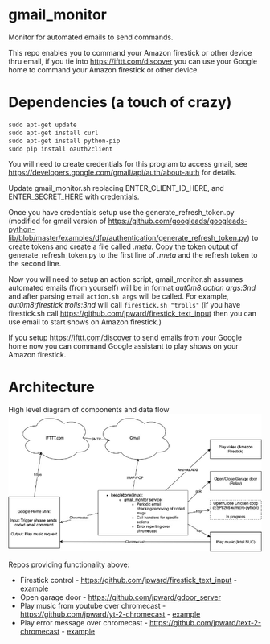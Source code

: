 # gmail_monitor
Monitor for automated emails to send commands.

This repo enables you to command your Amazon firestick or other device thru email, if you tie into https://ifttt.com/discover you can use your Google home to command your Amazon firestick or other device.

# Dependencies (a touch of crazy)
```
sudo apt-get update
sudo apt-get install curl
sudo apt-get install python-pip
sudo pip install oauth2client
```

You will need to create credentials for this program to access gmail, see https://developers.google.com/gmail/api/auth/about-auth for details.

Update gmail_monitor.sh replacing ENTER_CLIENT_ID_HERE, and ENTER_SECRET_HERE with credentials.

Once you have credentials setup use the generate_refresh_token.py (modified for gmail version of https://github.com/googleads/googleads-python-lib/blob/master/examples/dfp/authentication/generate_refresh_token.py) to create tokens and create a file called *.meta*.  Copy the token output of generate_refresh_token.py to the first line of *.meta* and the refresh token to the second line. 

Now you will need to setup an action script, gmail_monitor.sh assumes automated emails (from yourself) will be in format *aut0m8:action args:3nd* and after parsing email `action.sh args` will be called.  For example, *aut0m8:firestick trolls:3nd* will call `firestick.sh "trolls"` (if you have firestick.sh call https://github.com/jpward/firestick_text_input then you can use email to start shows on Amazon firestick.)

If you setup https://ifttt.com/discover to send emails from your Google home now you can command Google assistant to play shows on your Amazon firestick.

# Architecture
High level diagram of components and data flow
![High-level-diagram](/imgs/google_home_to_firestick.jpg)

Repos providing functionality above:
- Firestick control - https://github.com/jpward/firestick_text_input - [example](https://github.com/jpward/gmail_monitor/blob/master/imgs/video.mp4?raw=true)
- Open garage door - https://github.com/jpward/gdoor_server 
- Play music from youtube over chromecast - https://github.com/jpward/yt-2-chromecast - [example](https://github.com/jpward/gmail_monitor/blob/master/imgs/music.mp4?raw=true)
- Play error message over chromecast - https://github.com/jpward/text-2-chromecast - [example](https://github.com/jpward/gmail_monitor/blob/master/imgs/error.ogg?raw=true)
